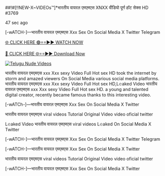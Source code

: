 ##!#[!!NEW-X~VIDEOs™]*भारतीय वायरल एमएमएस XNXX वीडियो पूर्ण हॉट सेक्स HD #3769

47 sec ago

[-wATCH-]—भारतीय वायरल एमएमएस Xxx Sex On Social Media X Twitter Telegram

[🌐 CLICK HERE 🟢==►► WATCH NOW](https://hqvideonet.blogspot.com/2025/02/ngthb.html)

[🔴 CLICK HERE 🌐==►► Download Now](https://hqvideonet.blogspot.com/2025/02/ngthb.html)

[![Telugu Nude Videos](https://i.imgur.com/dJHk4Zq.gif)](https://hqvideonet.blogspot.com/2025/02/ngthb.html)

भारतीय वायरल एमएमएस xxx Xxx sexy Video Full Hot sex HD took the internet by storm and amazed viewers On Social Media various social media platforms. भारतीय वायरल एमएमएस xxx Xxx sexy Video Full Hot sex HD,L𝚎aked Video भारतीय वायरल एमएमएस xxx Xxx sexy Video Full Hot sex HD. a young and talented digital creator, recently became famous thanks to this interesting video.

[-wATCh-]—भारतीय वायरल एमएमएस Xxx Sex On Social Media X Twitter

भारतीय वायरल एमएमएस viral videos Tutorial Original Video video oficial twitter

L𝚎aked Video भारतीय वायरल एमएमएस viral videos L𝚎aked On Social Media X Twitter

[-wATCH-]—भारतीय वायरल एमएमएस Xxx Sex On Social Media X Twitter Telegram

[-wATCH-]—भारतीय वायरल एमएमएस Xxx Sex On Social Media X Twitter

भारतीय वायरल एमएमएस viral videos Tutorial Original Video video oficial twitter

[-wATCH-]—भारतीय वायरल एमएमएस Xxx Sex On Social Media X Twitter
